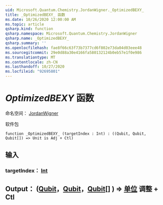 ```yaml
---
uid: Microsoft.Quantum.Chemistry.JordanWigner._OptimizedBEXY_
title: _OptimizedBEXY_ 函数
ms.date: 10/26/2020 12:00:00 AM
ms.topic: article
qsharp.kind: function
qsharp.namespace: Microsoft.Quantum.Chemistry.JordanWigner
qsharp.name: _OptimizedBEXY_
qsharp.summary: ''
ms.openlocfilehash: fae8f66c63f73b7377cd6f802e73da04d03eee48
ms.sourcegitcommit: 29e0d88a30e4166fa580132124b0eb57e1f0e986
ms.translationtype: MT
ms.contentlocale: zh-CN
ms.lasthandoff: 10/27/2020
ms.locfileid: "92695801"
---
```

# <a name="_optimizedbexy_-function"></a>_OptimizedBEXY_ 函数

命名空间： [JordanWigner](xref:Microsoft.Quantum.Chemistry.JordanWigner)

软件包 [](https://nuget.org/packages/)




```qsharp
function _OptimizedBEXY_ (targetIndex : Int) : ((Qubit, Qubit, Qubit[]) => Unit is Adj + Ctl)
```


## <a name="input"></a>输入

### <a name="targetindex--int"></a>targetIndex： [Int](xref:microsoft.quantum.lang-ref.int)





## <a name="output--qubitqubitqubit--unit-adj--ctl"></a>Output： ([Qubit](xref:microsoft.quantum.lang-ref.qubit)，[Qubit](xref:microsoft.quantum.lang-ref.qubit)，[Qubit](xref:microsoft.quantum.lang-ref.qubit)[] ) => [单位](xref:microsoft.quantum.lang-ref.unit) 调整 + Ctl

